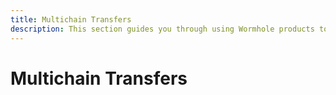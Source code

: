 ```yaml
---
title: Multichain Transfers
description: This section guides you through using Wormhole products to securely and efficiently transfer assets and messages across multiple blockchains.
---
```


# Multichain Transfers
